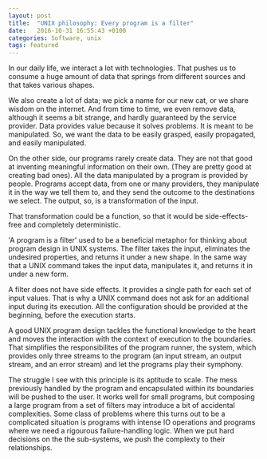 ```yaml
---
layout: post
title:  "UNIX philosophy: Every program is a filter"
date:   2016-10-31 16:55:43 +0100
categories: Software, unix
tags: featured
---
```


In our daily life, we interact a lot with technologies.
That pushes us to consume a huge amount of data 
that springs from different sources and that takes various shapes.

We also create a lot of data; we pick a name for our new cat, or we share wisdom on the internet.
And from time to time, we even remove data, although it seems a bit strange,
and hardly guaranteed by the service provider.
Data provides value because it solves problems. It is meant to be manipulated.
So, we want the data to be easily grasped, easily propagated, and easily manipulated.

On the other side, our programs rarely create data.
They are not that good at inventing meaningful information on their own.
(They are pretty good at creating bad ones).
All the data manipulated by a program is provided by people.
Programs accept data, from one or many providers, 
they manipulate it in the way we tell them to,
and they send the outcome to the destinations we select.
The output, so, is a transformation of the input.

That transformation could be a function,
so that it would be side-effects-free and completely deterministic.

'A program is a filter' used to be a beneficial metaphor for thinking about program design in UNIX systems.
The filter takes the input,
eliminates the undesired properties, and returns it under a new shape.
In the same way that a UNIX command takes the input data, manipulates it,
and returns it in under a new form.

A filter does not have side effects.
It provides a single path for each set of input values.
That is why a UNIX command does not ask for an additional input during its execution.
All the configuration should be provided at the beginning, before the execution starts.

A good UNIX program design tackles the functional knowledge to the heart 
and moves the interaction with the context of execution to the boundaries.
That simplifies the responsibilites of the program runner, the system, 
which provides only three streams to the program
(an input stream, an output stream, and an error stream) and let the programs play their symphony.

The struggle I see with this principle is its aptitude to scale.
The mess previously handled by the program and encapsulated within its boundaries will be pushed to the user.
It works well for small programs, 
but composing a large program from a set of filters may introduce a bit of accidental complexities.
Some class of problems where this turns out to be a complicated situation is programs
with intense IO operations and programs where we need a rigourous failure-handling logic.
When we put hard decisions on the the sub-systems, we push the complexty to their relationships. 
